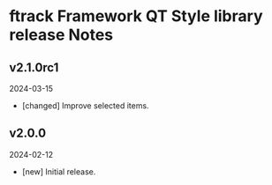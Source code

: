 # ftrack Framework QT Style library release Notes

## v2.1.0rc1
2024-03-15

* [changed] Improve selected items.

## v2.0.0
2024-02-12

*  [new] Initial release.
